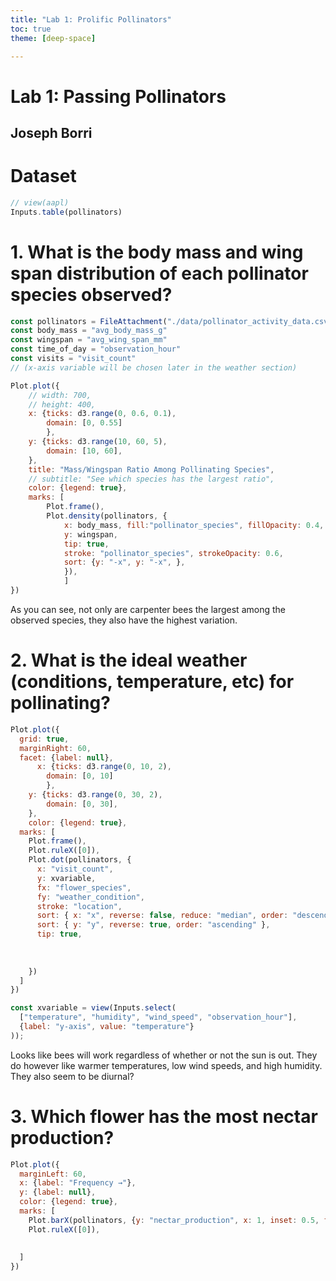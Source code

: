```yaml
---
title: "Lab 1: Prolific Pollinators"
toc: true
theme: [deep-space]

---
```

# Lab 1: Passing Pollinators
## Joseph Borri


# Dataset


```js
// view(aapl)
Inputs.table(pollinators)
```

# 1. What is the body mass and wing span distribution of each pollinator species observed?

```js
const pollinators = FileAttachment("./data/pollinator_activity_data.csv").csv()
const body_mass = "avg_body_mass_g"
const wingspan = "avg_wing_span_mm"
const time_of_day = "observation_hour"
const visits = "visit_count"
// (x-axis variable will be chosen later in the weather section)

```

```js
Plot.plot({
    // width: 700,
    // height: 400,
    x: {ticks: d3.range(0, 0.6, 0.1),
        domain: [0, 0.55]
        },
    y: {ticks: d3.range(10, 60, 5),
        domain: [10, 60],
    },   
    title: "Mass/Wingspan Ratio Among Pollinating Species",
    // subtitle: "See which species has the largest ratio",
    color: {legend: true},
    marks: [
        Plot.frame(),
        Plot.density(pollinators, { 
            x: body_mass, fill:"pollinator_species", fillOpacity: 0.4,
            y: wingspan,
            tip: true,
            stroke: "pollinator_species", strokeOpacity: 0.6,
            sort: {y: "-x", y: "-x", },  
            }),
            ]
})
```

As you can see, not only are carpenter bees the largest among the observed species, they also have the highest variation.


# 2. What is the ideal weather (conditions, temperature, etc) for pollinating?


```js
Plot.plot({
  grid: true,
  marginRight: 60,
  facet: {label: null},
      x: {ticks: d3.range(0, 10, 2),
        domain: [0, 10]
        },
    y: {ticks: d3.range(0, 30, 2),
        domain: [0, 30],
    },  
    color: {legend: true}, 
  marks: [
    Plot.frame(),
    Plot.ruleX([0]),
    Plot.dot(pollinators, {
      x: "visit_count",
      y: xvariable,
      fx: "flower_species",
      fy: "weather_condition",
      stroke: "location",
      sort: { x: "x", reverse: false, reduce: "median", order: "descending" },
      sort: { y: "y", reverse: true, order: "ascending" },
      tip: true,
      
      
      
    })
  ]
})
```
```js
const xvariable = view(Inputs.select(
  ["temperature", "humidity", "wind_speed", "observation_hour"],
  {label: "y-axis", value: "temperature"}
));
```
Looks like bees will work regardless of whether or not the sun is out. They do however like warmer temperatures, low wind speeds, and high humidity. They also seem to be diurnal?
# 3. Which flower has the most nectar production?
```js
Plot.plot({
  marginLeft: 60,
  x: {label: "Frequency →"},
  y: {label: null},
  color: {legend: true},
  marks: [
    Plot.barX(pollinators, {y: "nectar_production", x: 1, inset: 0.5, fill: "flower_species", sort: "visit_count",tip: true,sort: { y: "y", reverse: false, },}),
    Plot.ruleX([0]),
    
    
  ]
})
```
<!-- ```js
Plot.plot({
  r: {range: [0, 6]}, // generate slightly smaller dots
  marks: [
    Plot.dot(pollinators, Plot.bin({r: "count"}, {x: "temperature", y: "visit_count",stroke: "flower_species"})),
    Plot.ruleX([0]),
    Plot.ruleY([0]),
  ]
})
```
```js
Plot.plot({
  r: {range: [0, 6]}, // generate slightly smaller dots
  marks: [
    Plot.density(pollinators, Plot.bin({r: "count"}, {x: "temperature", y: "visit_count",stroke: "pollinator_species"})),
    Plot.ruleX([0]),
    Plot.ruleY([0]),
    
  ]
})
``` -->
